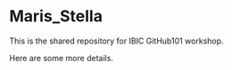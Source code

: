 # Maris_Stella

This is the shared repository for IBIC GitHub101 workshop.

Here are some more details.
